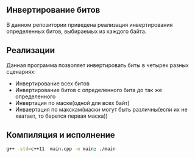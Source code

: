 ## Инвертирование битов

В данном репозитории приведена реализация инвертирования определенных битов, выбираемых из каждого байта.

## Реализации

Данная программа позволяет инвертировать биты в четырех разных сценариях:
- Инвертирование всех битов
- Инвертирование битов с определенного бита до так же определенного 
- Инвертация по маске(одной для всех байт)
- Инваертация по макскам(маски могут быть различны(если их не хватает, то берется первая маска))

## Компиляция и исполнение

```sh
g++ -std=c++11  main.cpp -o main; ./main
```

